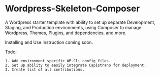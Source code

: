 # Wordpress-Skeleton-Composer
A Wordpress starter template with ability to set up separate Development, Staging, and Production environments, using Composer to manage Wordpress, Themes, Plugins, and dependencies, and more.

Installing and Use Instruction coming soon. 

Todo:

    1. Add environment specific WP-Cli config files.
    2. Set up ability to easily integrate Capistrano for deployment.
    3. Create list of all contributions.